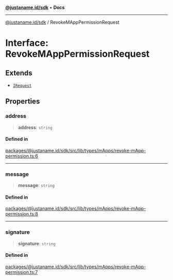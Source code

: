 [**@justaname.id/sdk**](../README.md) • **Docs**

***

[@justaname.id/sdk](../globals.md) / RevokeMAppPermissionRequest

# Interface: RevokeMAppPermissionRequest

## Extends

- [`IRequest`](IRequest.md)

## Properties

### address

> **address**: `string`

#### Defined in

[packages/@justaname.id/sdk/src/lib/types/mApps/revoke-mApp-permission.ts:6](https://github.com/JustaName-id/JustaName-sdk/blob/626b4b68604f3125538c424811e641247a5bd58d/packages/@justaname.id/sdk/src/lib/types/mApps/revoke-mApp-permission.ts#L6)

***

### message

> **message**: `string`

#### Defined in

[packages/@justaname.id/sdk/src/lib/types/mApps/revoke-mApp-permission.ts:8](https://github.com/JustaName-id/JustaName-sdk/blob/626b4b68604f3125538c424811e641247a5bd58d/packages/@justaname.id/sdk/src/lib/types/mApps/revoke-mApp-permission.ts#L8)

***

### signature

> **signature**: `string`

#### Defined in

[packages/@justaname.id/sdk/src/lib/types/mApps/revoke-mApp-permission.ts:7](https://github.com/JustaName-id/JustaName-sdk/blob/626b4b68604f3125538c424811e641247a5bd58d/packages/@justaname.id/sdk/src/lib/types/mApps/revoke-mApp-permission.ts#L7)

